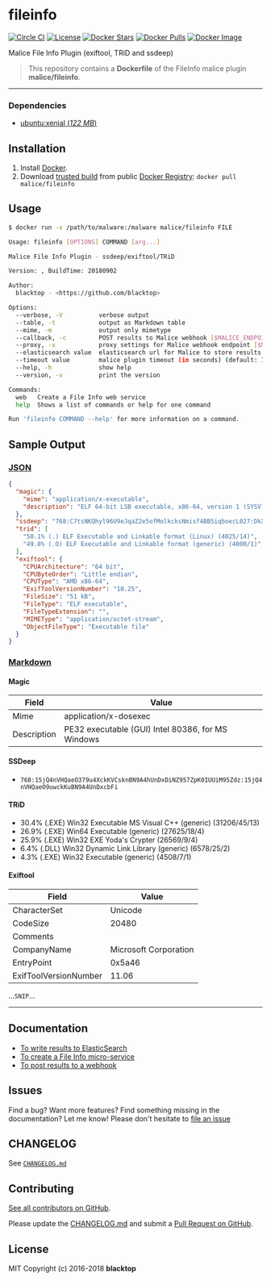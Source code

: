 # fileinfo

[![Circle CI](https://circleci.com/gh/malice-plugins/fileinfo.png?style=shield)](https://circleci.com/gh/malice-plugins/fileinfo) [![License](http://img.shields.io/:license-mit-blue.svg)](http://doge.mit-license.org) [![Docker Stars](https://img.shields.io/docker/stars/malice/fileinfo.svg)](https://hub.docker.com/r/malice/fileinfo/) [![Docker Pulls](https://img.shields.io/docker/pulls/malice/fileinfo.svg)](https://hub.docker.com/r/malice/fileinfo/) [![Docker Image](https://img.shields.io/badge/docker%20image-161MB-blue.svg)](https://hub.docker.com/r/malice/fileinfo/)

Malice File Info Plugin (exiftool, TRiD and ssdeep)

> This repository contains a **Dockerfile** of the FileInfo malice plugin **malice/fileinfo**.

---

### Dependencies

- [ubuntu:xenial (_122 MB_\)](https://index.docker.io/_/debian/)

## Installation

1. Install [Docker](https://www.docker.io/).
2. Download [trusted build](https://hub.docker.com/r/malice/fileinfo/) from public [Docker Registry](https://index.docker.io/): `docker pull malice/fileinfo`

## Usage

```bash
$ docker run -v /path/to/malware:/malware malice/fileinfo FILE

Usage: fileinfo [OPTIONS] COMMAND [arg...]

Malice File Info Plugin - ssdeep/exiftool/TRiD

Version: , BuildTime: 20180902

Author:
  blacktop - <https://github.com/blacktop>

Options:
  --verbose, -V          verbose output
  --table, -t            output as Markdown table
  --mime, -m             output only mimetype
  --callback, -c         POST results to Malice webhook [$MALICE_ENDPOINT]
  --proxy, -x            proxy settings for Malice webhook endpoint [$MALICE_PROXY]
  --elasticsearch value  elasticsearch url for Malice to store results [$MALICE_ELASTICSEARCH_URL]
  --timeout value        malice plugin timeout (in seconds) (default: 10) [$MALICE_TIMEOUT]
  --help, -h             show help
  --version, -v          print the version

Commands:
  web   Create a File Info web service
  help  Shows a list of commands or help for one command

Run 'fileinfo COMMAND --help' for more information on a command.
```

## Sample Output

### [JSON](https://github.com/malice-plugins/fileinfo/blob/master/docs/results.json)

```json
{
  "magic": {
    "mime": "application/x-executable",
    "description": "ELF 64-bit LSB executable, x86-64, version 1 (SYSV), dynamically linked, interpreter /lib64/ld-linux-x86-64.so.2, for GNU/Linux 2.6.26, BuildID[sha1]=8ffd894e500a9f125b32fa8a3f700f0f710961de, stripped"
  },
  "ssdeep": "768:C7tsNKQhyl96U9eJqaZ2e5ofMolkcksNmisf4BB5iqboecL027:DkXe1UHfM4N3sfezcL0",
  "trid": [
    "50.1% (.) ELF Executable and Linkable format (Linux) (4025/14)",
    "49.8% (.O) ELF Executable and Linkable format (generic) (4000/1)"
  ],
  "exiftool": {
    "CPUArchitecture": "64 bit",
    "CPUByteOrder": "Little endian",
    "CPUType": "AMD x86-64",
    "ExifToolVersionNumber": "10.25",
    "FileSize": "51 kB",
    "FileType": "ELF executable",
    "FileTypeExtension": "",
    "MIMEType": "application/octet-stream",
    "ObjectFileType": "Executable file"
  }
}
```

### [Markdown](https://github.com/malice-plugins/fileinfo/blob/master/docs/SAMPLE.md)

#### Magic

| Field       | Value                                             |
| ----------- | ------------------------------------------------- |
| Mime        | application/x-dosexec                             |
| Description | PE32 executable (GUI) Intel 80386, for MS Windows |

#### SSDeep

- `768:15jQ4nVHQaeO379u4XckKVCsknBN9A4hUnDxDiNZ957ZpK0IUUiM95Zdz:15jQ4nVHQaeO9uwckKuBN9A4UnDxcbFi`

#### TRiD

- 30.4% (.EXE) Win32 Executable MS Visual C&#43;&#43; (generic) (31206/45/13)
- 26.9% (.EXE) Win64 Executable (generic) (27625/18/4)
- 25.9% (.EXE) Win32 EXE Yoda&#39;s Crypter (26569/9/4)
- 6.4% (.DLL) Win32 Dynamic Link Library (generic) (6578/25/2)
- 4.3% (.EXE) Win32 Executable (generic) (4508/7/1)

#### Exiftool

| Field                 | Value                 |
| --------------------- | --------------------- |
| CharacterSet          | Unicode               |
| CodeSize              | 20480                 |
| Comments              |                       |
| CompanyName           | Microsoft Corporation |
| EntryPoint            | 0x5a46                |
| ExifToolVersionNumber | 11.06                 |

...`SNIP`...

---

## Documentation

- [To write results to ElasticSearch](https://github.com/malice-plugins/fileinfo/blob/master/docs/elasticsearch.md)
- [To create a File Info micro-service](https://github.com/malice-plugins/fileinfo/blob/master/docs/web.md)
- [To post results to a webhook](https://github.com/malice-plugins/fileinfo/blob/master/docs/callback.md)

## Issues

Find a bug? Want more features? Find something missing in the documentation? Let me know! Please don't hesitate to [file an issue](https://github.com/malice-plugins/fileinfo/issues/new)

## CHANGELOG

See [`CHANGELOG.md`](https://github.com/malice-plugins/fileinfo/blob/master/CHANGELOG.md)

## Contributing

[See all contributors on GitHub](https://github.com/malice-plugins/fileinfo/graphs/contributors).

Please update the [CHANGELOG.md](https://github.com/malice-plugins/fileinfo/blob/master/CHANGELOG.md) and submit a [Pull Request on GitHub](https://help.github.com/articles/using-pull-requests/).

## License

MIT Copyright (c) 2016-2018 **blacktop**
